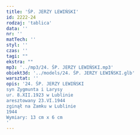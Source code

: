 ```yaml
---
title: 'ŚP. JERZY LEWIŃSKI'
id: 2222-24
rodzaj: 'tablica'
data: ''
nr: ''
matTech: ''
styl: ''
czas: ''
tagi: ""
ekstra: ""
mp3: '../mp3/24. ŚP. JERZY LEWIŃSKI.mp3'
obiekt3d: '../models/24. ŚP. JERZY LEWIŃSKI.glb'
warsztat: ''
opis: '24. ŚP. JERZY LEWIŃSKI
syn Zygmunta i Larysy
ur. 8.XII.1923 w Lublinie
aresztowany 23.VI.1944
zginął na Zamku w Lublinie
1944
Wymiary: 13 cm x 6 cm
'
---
```


